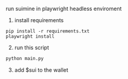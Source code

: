 

run suimine in playwright headless enviroment

1. install requirements 
```
pip install -r requirements.txt
playwright install
```

2. run this script

```bash
python main.py
```

3. add $sui to the wallet
